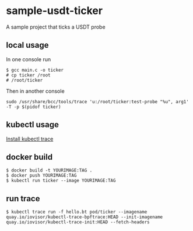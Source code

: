 # sample-usdt-ticker
A sample project that ticks a USDT probe

## local usage 

In one console run 
```
$ gcc main.c -o ticker
# cp ticker /root
# /root/ticker
```

Then in another console

```
sudo /usr/share/bcc/tools/trace 'u:/root/ticker:test-probe "%u", arg1' -T -p $(pidof ticker)
```

## kubectl usage

[Install kubectl trace](https://github.com/iovisor/kubectl-trace#pre-built-binaries)

## docker build
```
$ docker build -t YOURIMAGE:TAG .
$ docker push YOURIMAGE:TAG
$ kubectl run ticker --image YOURIMAGE:TAG
```

## run trace 

```
$ kubectl trace run -f hello.bt pod/ticker --imagename quay.io/iovisor/kubectl-trace-bpftrace:HEAD --init-imagename quay.io/iovisor/kubectl-trace-init:HEAD --fetch-headers
```